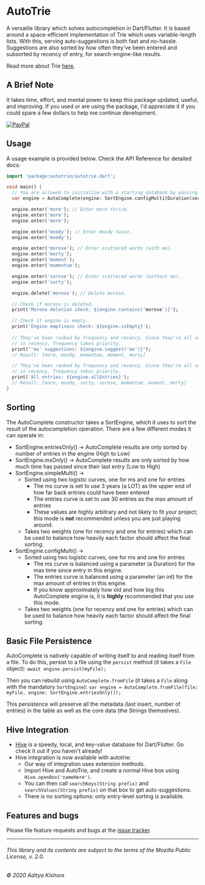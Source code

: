 # AutoTrie

A versatile library which solves autocompletion in Dart/Flutter. It is based around
a space-efficient implementation of Trie which uses variable-length lists. With this, serving
auto-suggestions is both fast and no-hassle. Suggestions are also sorted by how often 
they've been entered and subsorted by recency of entry, for search-engine-like results.

Read more about Trie [here][trie].

[trie]: https://medium.com/basecs/trying-to-understand-tries-3ec6bede0014

## A Brief Note

It takes time, effort, and mental power to keep this package updated, useful, and
improving. If you used or are using the package, I'd appreciate it if you could spare a few 
dollars to help me continue development.

[![PayPal](https://img.shields.io/static/v1?label=PayPal&message=Donate&color=blue&logo=paypal&style=for-the-badge&labelColor=black)](https://www.paypal.me/kishoredev)

## Usage

A usage example is provided below. Check the API Reference for detailed docs:

```dart
import 'package:autotrie/autotrie.dart';

void main() {
  // You are allowed to initialize with a starting databank by passing a `bank` parameter.
  var engine = AutoComplete(engine: SortEngine.configMulti(Duration(seconds: 1), 15, 0.5, 0.5));

  engine.enter('more'); // Enter more thrice.
  engine.enter('more');
  engine.enter('more');

  engine.enter('moody'); // Enter moody twice.
  engine.enter('moody');

  engine.enter('morose'); // Enter scattered words (with mo).
  engine.enter('morty');
  engine.enter('moment');
  engine.enter('momentum');

  engine.enter('sorose'); // Enter scattered words (without mo).
  engine.enter('sorty');

  engine.delete('morose'); // Delete morose.

  // Check if morose is deleted.
  print('Morose deletion check: ${engine.contains('morose')}');

  // Check if engine is empty.
  print('Engine emptiness check: ${engine.isEmpty}');
 
  // They've been ranked by frequency and recency. Since they're all so similar
  // in recency, frequency takes priority.
  print("'mo' suggestions: ${engine.suggest('mo')}");
  // Result: [more, moody, momentum, moment, morty]

  // They've been ranked by frequency and recency. Since they're all so similar
  // in recency, frequency takes priority.
  print('All entries: ${engine.allEntries}');
  // Result: [more, moody, sorty, sorose, momentum, moment, morty]
}

```

## Sorting
The AutoComplete constructor takes a SortEngine, which it uses to sort the result of the autocompletion operation.
There are a few different modes it can operate in:

* SortEngine.entriesOnly() -> AutoComplete results are only sorted by number of entries in the engine (High to Low)
* SortEngine.msOnly() -> AutoComplete results are only sorted by how much time has passed since their last entry (Low to High)
* SortEngine.simpleMulti() ->
    - Sorted using two logistic curves, one for ms and one for entries
        * The ms curve is set to use 3 years (a LOT) as the upper end of how far back entries could have been entered
        * The entries curve is set to use 30 entries as the max amount of entries
        * These values are highly arbitrary and not likely to fit your project; this mode is **not** recommended unless
        you are just playing around.
    - Takes two weights (one for recency and one for entries) which can be used to balance how heavily each factor
    should affect the final sorting.
* SortEngine.configMulti() ->
    - Sorted using two logistic curves, one for ms and one for entries
        * The ms curve is balanced using a parameter (a Duration) for the max time since entry in this engine.
        * The entries curve is balanced using a parameter (an int) for the max amount of entries in this engine.
        * If you know approximately how old and how big this AutoComplete engine is, it is **highly** recommended that
        you use this mode.
    - Takes two weights (one for recency and one for entries) which can be used to balance how heavily each factor
    should affect the final sorting.
    
## Basic File Persistence
AutoComplete is natively capable of writing itself to and reading itself from a file. To do this, persist to a file
using the `persist` method (it takes a `File` object):
`await engine.persist(myFile);`

Then you can rebuild using `AutoComplete.fromFile` (it takes a `File` along with the mandatory `SortEngine`):
`var engine = AutoComplete.fromFile(file: myFile, engine: SortEngine.entriesOnly());`

This persistence will preserve all the metadata (last insert, number of entries) in the table as well as the 
core data (the Strings themselves).

## Hive Integration
- [Hive][hive] is a speedy, local, and key-value database for Dart/Flutter. Go check it out if you haven't already!
- Hive integration is now available with autotrie:
    - Our way of integration uses extension methods.
    - Import Hive and AutoTrie, and create a normal Hive box using `Hive.openBox('nameHere')`.
    - You can then call `searchKeys(String prefix)` and `searchValues(String prefix)` on that box to get auto-suggestions.
    - There is no sorting options: only entry-level sorting is available.

[hive]: https://pub.dev/packages/hive

## Features and bugs

Please file feature requests and bugs at the [issue tracker][tracker].

[tracker]: https://github.com/AKushWarrior/autotrie/issues

---
###### This library and its contents are subject to the terms of the Mozilla Public License, v. 2.0.
###### © 2020 Aditya Kishore